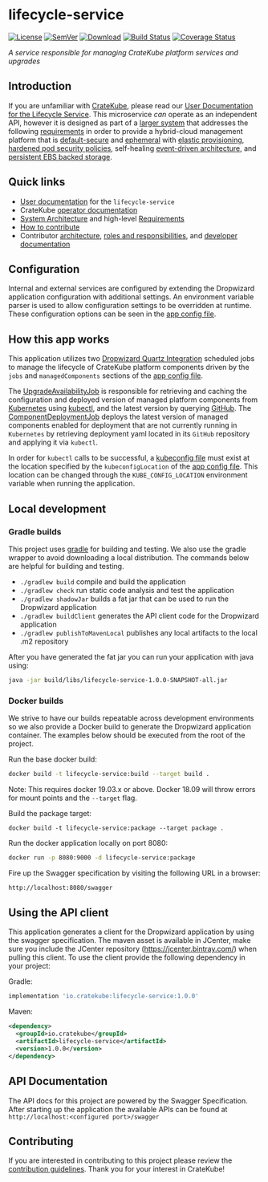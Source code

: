 # lifecycle-service
[![License](http://img.shields.io/badge/license-APACHE-blue.svg?style=flat)](http://choosealicense.com/licenses/apache-2.0/)
[![SemVer](http://img.shields.io/badge/semver-2.0.0-blue.svg?style=flat)](http://semver.org/spec/v2.0.0)
[![Download](https://api.bintray.com/packages/cratekube/maven/lifecycle-service-client/images/download.svg)](https://bintray.com/cratekube/maven/lifecycle-service-client/_latestVersion)
[![Build Status](https://travis-ci.com/cratekube/lifecycle-service.svg?branch=master)](https://travis-ci.com/cratekube/lifecycle-service)
[![Coverage Status](https://coveralls.io/repos/github/cratekube/lifecycle-service/badge.svg?branch=master)](https://coveralls.io/github/cratekube/lifecycle-service?branch=master)

_A service responsible for managing CrateKube platform services and upgrades_

## Introduction
If you are unfamiliar with [CrateKube](https://github.com/cratekube/cratekube/blob/master/docs/Architecture.md), please read our [User Documentation for the Lifecycle Service](https://github.com/cratekube/cratekube/blob/master/docs/user/LifecycleService.md).  This microservice _can_ operate as an independent API, however it is designed as part of a [larger system](https://github.com/cratekube/cratekube/blob/master/docs/Architecture.md) that addresses the following [requirements](https://github.com/cratekube/cratekube/blob/master/docs/Requirements.md) in order to provide a hybrid-cloud management platform that is [default-secure](https://github.com/cratekube/cratekube/blob/master/docs/Requirements.md#automatic-container-hardening) and [ephemeral](https://github.com/cratekube/cratekube/blob/master/docs/Requirements.md#read-only-container-file-systems) with [elastic provisioning](https://github.com/cratekube/cratekube/blob/master/docs/Requirements.md#elastic-provisioning), [hardened pod security policies](https://github.com/cratekube/cratekube/blob/master/docs/Requirements.md#pod-security-policies), self-healing [event-driven architecture](https://github.com/cratekube/cratekube/blob/master/docs/Requirements.md#event-based-control-plane-automation), and [persistent EBS backed storage](https://github.com/cratekube/cratekube/blob/master/docs/Requirements.md#persistent-storage).

## Quick links
- [User documentation](https://github.com/cratekube/cratekube/blob/master/docs/user/LifecycleService.md) for the `lifecycle-service`
- CrateKube [operator documentation](http://cratekube.github.io)
- [System Architecture](https://github.com/cratekube/cratekube/blob/master/docs/Architecture.md) and high-level [Requirements](https://github.com/cratekube/cratekube/blob/master/docs/Requirements.md)
- [How to contribute](https://github.com/cratekube/cratekube/blob/master/CONTRIBUTING.md) 
- Contributor [architecture](https://github.com/cratekube/cratekube/blob/master/contributing/Architecture%20Guidelines.md), [roles and responsibilities](https://github.com/cratekube/cratekube/blob/master/docs/RolesAndResponsibilities.md), and [developer documentation](https://github.com/cratekube/cratekube/blob/master/docs/Development.md)

## Configuration
Internal and external services are configured by extending the Dropwizard application configuration with additional
settings. An environment variable parser is used to allow configuration settings to be overridden at runtime. 
These configuration options can be seen in the [app config file](app.yml).

## How this app works
This application utilizes two [Dropwizard Quartz Integration](https://github.com/dropwizard-jobs/dropwizard-jobs) scheduled jobs to manage the lifecycle of CrateKube platform components driven by the `jobs` and `managedComponents` sections of the [app config file](app.yml). 

The [UpgradeAvailabilityJob](src/main/groovy/io/cratekube/lifecycle/job/UpgradeAvailabilityJob.groovy) is responsible for retrieving and caching the configuration and deployed version of managed platform components from [Kubernetes](https://kubernetes.io/) using [kubectl](https://kubernetes.io/docs/reference/kubectl/overview/), and the latest version by querying [GitHub](https://github.com/). 
The [ComponentDeploymentJob](src/main/groovy/io/cratekube/lifecycle/job/ComponentDeploymentJob.groovy) deploys the latest version of managed components enabled for deployment that are not currently running in `Kubernetes` by retrieving deployment yaml located in its `GitHub` repository and applying it via `kubectl`. 

In order for `kubectl` calls to be successful, a [kubeconfig file](https://kubernetes.io/docs/concepts/configuration/organize-cluster-access-kubeconfig/) must exist at the location specified by the `kubeconfigLocation` of the [app config file](app.yml). 
This location can be changed through the `KUBE_CONFIG_LOCATION` environment variable when running the application.

## Local development
### Gradle builds
This project uses [gradle](https://github.com/gradle/gradle) for building and testing.  We also use the gradle wrapper
to avoid downloading a local distribution.  The commands below are helpful for building and testing.
- `./gradlew build` compile and build the application
- `./gradlew check` run static code analysis and test the application
- `./gradlew shadowJar` builds a fat jar that can be used to run the Dropwizard application
- `./gradlew buildClient` generates the API client code for the Dropwizard application
- `./gradlew publishToMavenLocal` publishes any local artifacts to the local .m2 repository

After you have generated the fat jar you can run your application with java using:
```bash
java -jar build/libs/lifecycle-service-1.0.0-SNAPSHOT-all.jar
```

### Docker builds
We strive to have our builds repeatable across development environments so we also provide a Docker build to generate 
the Dropwizard application container.  The examples below should be executed from the root of the project.

Run the base docker build:
```bash
docker build -t lifecycle-service:build --target build .
```
Note: This requires docker 19.03.x or above.  Docker 18.09 will throw errors for mount points and the `--target` flag.

Build the package target:
```
docker build -t lifecycle-service:package --target package .
```
Run the docker application locally on port 8080:
```bash
docker run -p 8080:9000 -d lifecycle-service:package
```

Fire up the Swagger specification by visiting the following URL in a browser:
```bash
http://localhost:8080/swagger
```

## Using the API client
This application generates a client for the Dropwizard application by using the swagger specification.  The maven asset
is available in JCenter, make sure you include the JCenter repository (https://jcenter.bintray.com/) when pulling this
client.  To use the client provide the following dependency in your project:

Gradle:
```groovy
implementation 'io.cratekube:lifecycle-service:1.0.0'
``` 

Maven:
```xml
<dependency>
  <groupId>io.cratekube</groupId>
  <artifactId>lifecycle-service</artifactId>
  <version>1.0.0</version>
</dependency>
```

## API Documentation
The API docs for this project are powered by the Swagger Specification. After starting up the application the available
APIs can be found at `http://localhost:<configured port>/swagger`

## Contributing
If you are interested in contributing to this project please review the [contribution guidelines](https://github.com/cratekube/cratekube/blob/master/CONTRIBUTING.md).
Thank you for your interest in CrateKube!
